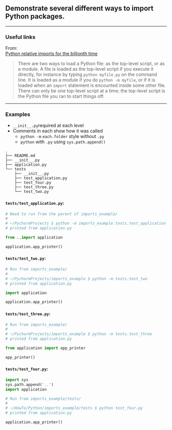 ## Demonstrate several different ways to import Python packages.
___

### Useful links

From:  
[Python relative imports for the billionth time](http://stackoverflow.com/questions/14132789/python-relative-imports-for-the-billionth-time/14132912#14132912)

> There are two ways to load a Python file: as the top-level script, or as a module. A file is loaded as the top-level script if you execute it directly, for instance by typing `python myfile.py` on the command line. It is loaded as a module if you do `python -m myfile`, or if it is loaded when an `import` statement is encounted inside some other file. There can only be one top-level script at a time; the top-level script is the Python file you ran to start things off.

___

### Examples


* `__init__.py`required at each level
* Comments in each show how it was called
  * `python -m` `each.folder` style without `.py`
  * `python` with `.py` using `sys.path.append()`


```
.
├── README.md
├── __init__.py
├── application.py
└── tests
    ├── __init__.py
    ├── test_application.py
    ├── test_four.py
    ├── test_three.py
    └── test_two.py
```

#### `tests/test_application.py`:

```python
# Need to run from the parent of imports_example/
#
# ~/PycharmProjects $ python -m imports_example.tests.test_application
# printed from application.py

from ..import application

application.app_printer()
```
#### `tests/test_two.py`:

```python
# Run from imports_example/
#
# ~/PycharmProjects/imports_example $ python -m tests.test_two
# printed from application.py

import application

application.app_printer()
```

#### `tests/test_three.py`:

```python
# Run from imports_example/
#
# ~/PycharmProjects/imports_example $ python -m tests.test_three
# printed from application.py

from application import app_printer

app_printer()
```

#### `tests/test_four.py`:

```python
import sys
sys.path.append('..')
import application

# Run from imports_example/tests/
#
# ~/HowTo/Python/imports_example/tests $ python test_four.py
# printed from application.py

application.app_printer()
```